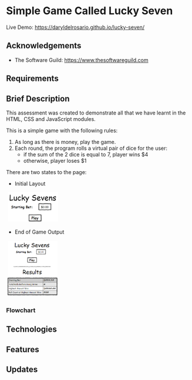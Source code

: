 # Simple Game Called Lucky Seven
Live Demo: https://daryldelrosario.github.io/lucky-seven/ 

## Acknowledgements
* The Software Guild: https://www.thesoftwareguild.com

## Requirements

## Brief Description
This assessment was created to demonstrate all that we have learnt in the HTML, CSS and JavaScript modules.

This is a simple game with the following rules:
1. As long as there is money, play the game.
2. Each round, the program rolls a virtual pair of dice for the user:
    * if the sum of the 2 dice is equal to 7, player wins $4
    * otherwise, player loses $1   

There are two states to the page:   
* Initial Layout
<img src="img/initial-layout.png" alt="Initial Layout When User Begins to Play Lucky Seven" width="143px">  
    
* End of Game Output
<img src="img/end-of-game-output.png" alt="End of Game Output Layout for Lucky Seven" width="143px">   

### Flowchart


## Technologies

## Features

## Updates